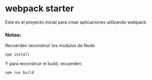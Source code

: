 # webpack starter

Este es el proyecto inicial para crear aplicaciones 
utilizando webpack.

### Notas:
Recuerden reconstruir los modulos de Node
```
npm install
```
Y para reconstruir el build, recuerden:
```
npm run build
```